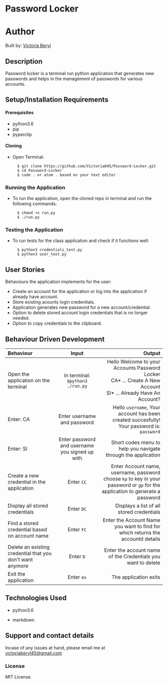 # Password Locker

# Author 
Built by: [Victoria Beryl](https://github.com/Victoria045)

## Description
Password locker is a terminal run python application that generates new passwords and helps in the management of passwords for various accounts.

## Setup/Installation Requirements

#### Prerequisites 
* python3.6
* pip
* pyperclip

#### Cloning
* Open Terminal:

        $ git clone https://github.com/Victoria045/Password-Locker.git
        $ cd Password-Locker
        $ code . or atom . based on your text editor 

### Running the Application
* To run the application, open the cloned repo in terminal and run the following commands:

        $ chmod +x run.py
        $ ./run.py

### Testing the Application       
* To run tests for the class application and check if it functions well:

        $ python3 credentials_test.py
        $ python3 user_test.py

## User Stories
Behaviours the application implements for the user:
* Create an account for the application or log into the application if already have account.
* Store existing acounts login credentials.
* Application generates new password for a new account/credential.   
* Option to delete stored account login credentials that is no longer needed.
* Option to copy credentials to the clipboard.

## Behaviour Driven Development
| Behaviour | Input | Output |
| :---------------- | :---------------: | ------------------: |
|Open the application on the terminal | In terminal: ```$python3 ./run.py```|Hello Welcome to your Accounts Password Locker <br> CA* ...  Create A New Account<br>  SI* ...  Already Have An Account? |
|Enter: CA| Enter username and password| Hello ```username```, Your account has been created succesfully! Your password is: ```password```|
|Enter: SI  | Enter password and username you signed up with| Short codes menu to help you navigate through the application|
|Create a new credential in the application| Enter ```CC```|Enter Account name, username, password<br>choose ```kp``` to key in your password or ```gp``` for the application to generate a password |
|Display all stored credentials | Enter ```DC```|Displays a list of all stored credentials |
|Find a stored credential based on account name|Enter ```FC```| Enter the Account Name you want to find for which returns the accountd details |
|Delete an existing credential that you don't want anymore|Enter ```D```|Enter the account name of the Credentials you want to delete |
|Exit the application| Enter ```ex```| The application exits |

## Technologies Used
* python3.6

* markdown

## Support and contact details
Incase of any issues at hand, please email me at victoriaberyl45@gmail.com

### License
MIT License. 